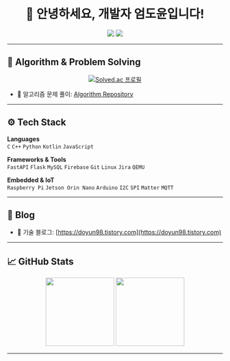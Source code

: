 <h1 align="center">👋 안녕하세요, 개발자 엄도윤입니다!</h1>

<p align="center">
  <a href="https://github.com/umdoyuun"><img src="https://img.shields.io/badge/GitHub-umdoyuun-black?logo=github&style=flat"/></a>
  <a href="https://doyun98.tistory.com"><img src="https://img.shields.io/badge/Blog-doyun98.tistory.com-orange?logo=tistory&style=flat"/></a>
</p>

---

## 🧩 Algorithm & Problem Solving

<p align="center">
  <a href="https://solved.ac/tkdtlr1998">
    <img src="http://mazassumnida.wtf/api/v2/generate_badge?boj=tkdtlr1998" alt="Solved.ac 프로필">
  </a>
</p>

- 🧠 알고리즘 문제 풀이: [Algorithm Repository](https://github.com/umdoyuun/Algorithm)

---

## ⚙️ Tech Stack

**Languages**  
`C` `C++` `Python` `Kotlin` `JavaScript`

**Frameworks & Tools**  
`FastAPI` `Flask` `MySQL` `Firebase` `Git` `Linux` `Jira` `QEMU`

**Embedded & IoT**  
`Raspberry Pi` `Jetson Orin Nano` `Arduino` `I2C` `SPI` `Matter` `MQTT`

---

## 📰 Blog
- 📘 기술 블로그: [https://doyun98.tistory.com](https://doyun98.tistory.com)  

---

## 📈 GitHub Stats

<p align="center">
  <img src="https://github-readme-stats.vercel.app/api?username=umdoyuun&show_icons=true&theme=radical" height="160px"/>
  <img src="https://github-readme-stats.vercel.app/api/top-langs/?username=umdoyuun&layout=compact&theme=radical" height="160px"/>
</p>

---
